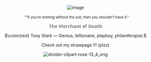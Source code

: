 <div align="center">



![image](https://github.com/user-attachments/assets/8ed12297-b704-4caf-8d0a-1e81b6fc92e4)




<sup>〝“If you’re nothing without the suit, then you shouldn’t have it.”</sup>

𝕋𝕙𝕖 𝕄𝕖𝕣𝕔𝕙𝕒𝕟𝕥 𝕠𝕗 𝔻𝕖𝕒𝕥𝕙


$\color{red} Tony Stark — Genius, billionaire, playboy, philanthropist.$

Check out my strawpage !!! (plzz) 

![divider-clipart-rose-13_4_orig](https://github.com/user-attachments/assets/b837ecbd-a075-4a14-b699-5363b849f073)
